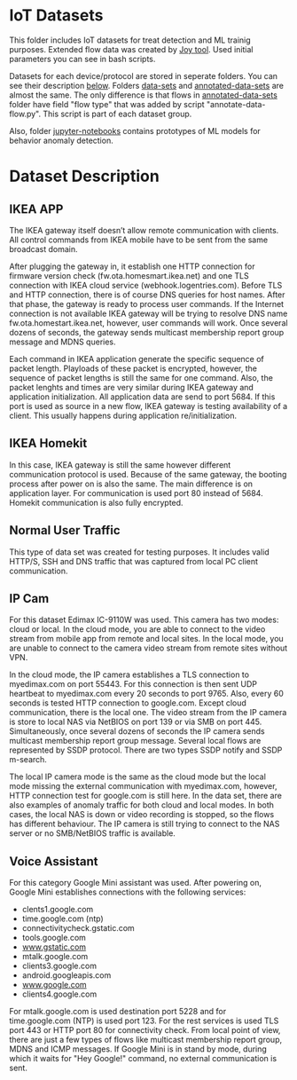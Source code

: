 IoT Datasets
===============
This folder includes IoT datasets for treat detection and ML trainig purposes. Extended flow data was created by [Joy tool](https://github.com/cisco/joy). Used initial parameters you can see in bash scripts.

Datasets for each device/protocol are stored in seperate folders. You can see their description [below](#dataset-description). Folders [data-sets](data-sets) and [annotated-data-sets](annotated-data-sets) are almost the same. The only difference is that flows in [annotated-data-sets](annotated-data-sets) folder have field "flow type" that was added by script "annotate-data-flow.py". This script is part of each dataset group.

Also, folder [jupyter-notebooks](jupyter-notebooks) contains prototypes of ML models for behavior anomaly detection.

# Dataset Description
## IKEA APP
The IKEA gateway itself doesn’t allow remote communication with clients. All control commands from IKEA mobile have to be sent from the same broadcast domain. 

After plugging the gateway in, it establish one HTTP connection for firmware version check (fw.ota.homesmart.ikea.net) and one TLS connection with IKEA cloud service (webhook.logentries.com). Before TLS and HTTP connection, there is of course DNS queries for host names. After that phase, the gateway is ready to process user commands. If the Internet connection is not available IKEA gateway will be trying to resolve DNS name fw.ota.homestart.ikea.net, however, user commands will work. Once several dozens of seconds, the gateway sends multicast membership report group message and MDNS queries.

Each command in IKEA application generate the specific sequence of packet length. Playloads of these packet is encrypted, however, the sequence of packet lengths is still the same for one command. Also, the packet lenghts and times are very similar during IKEA gateway and application initialization. All application data are send to port 5684. If this port is used as source in a new flow, IKEA gateway is testing availability of a client. This usually happens during application re/initialization. 


## IKEA Homekit
In this case, IKEA gateway is still the same however different communication protocol is used. Because of the same gateway, the booting process after power on is also the same. 
The main difference is on application layer. For communication is used port 80 instead of 5684. Homekit communication is also fully encrypted.

## Normal User Traffic
This type of data set was created for testing purposes. It includes valid HTTP/S, SSH and DNS traffic that was captured from local PC client communication.

## IP Cam
For this dataset Edimax IC-9110W was used. This camera has two modes: cloud or local. In the cloud mode, you are able to connect to the video stream from mobile app from remote and local sites. In the local mode, you are unable to connect to the camera video stream from remote sites without VPN. 

In the cloud mode, the IP camera establishes a TLS connection to myedimax.com on port 55443. For this connection is then sent UDP heartbeat to myedimax.com every 20 seconds to port 9765. Also, every 60 seconds is tested HTTP connection to google.com. Except cloud communication, there is the local one. The video stream from the IP camera is store to local NAS via NetBIOS on port 139 or via SMB on port 445. Simultaneously, once several dozens of seconds the IP camera sends multicast membership report group message. Several local flows are represented by SSDP protocol. There are two types SSDP notify and SSDP m-search.

The local IP camera mode is the same as the cloud mode but the local mode missing the external communication with myedimax.com, however, HTTP connection test for google.com is still here.
In the data set, there are also examples of anomaly traffic for both cloud and local modes. In both cases, the local NAS is down or video recording is stopped, so the flows has different behaviour. The IP camera is still trying to connect to the NAS server or no SMB/NetBIOS traffic is available.

## Voice Assistant
For this category Google Mini assistant was used. After powering on, Google Mini establishes connections with the following services:
- clents1.google.com
- time.google.com (ntp)
- connectivitycheck.gstatic.com
- tools.google.com
- www.gstatic.com
- mtalk.google.com
- clients3.google.com
- android.googleapis.com
- www.google.com
- clients4.google.com

For mtalk.google.com is used destination port 5228 and for time.google.com (NTP) is used port 123. For the rest services is used TLS port 443 or HTTP port 80 for connectivity check. From local point of view, there are just a few types of flows like multicast membership report group, MDNS and ICMP  messages. If Google Mini is in stand by mode, during which it waits for "Hey Google!" command, no external communication is sent.
